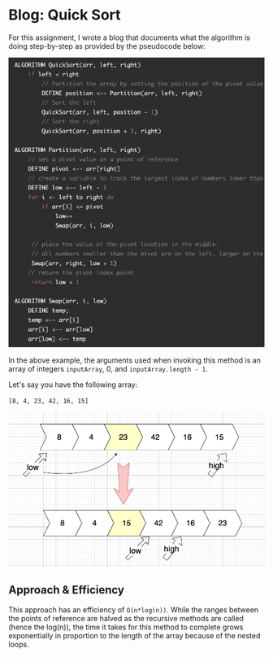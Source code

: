 # Blog: Quick Sort

For this assignment, I wrote a blog that documents what the algorithm is doing step-by-step as provided by the pseudocode below:

![pseudocode-quickSort](./quick-sort.png)

In the above example, the arguments used when invoking this method is an array of integers `inputArray`, 0, and `inputArray.length - 1`.

Let's say you have the following array:

`[8, 4, 23, 42, 16, 15]`

![diagram-1](./diagram_quick-sort.png)

## Approach & Efficiency

This approach has an efficiency of `O(n*log(n))`. While the ranges between the points of reference are halved as the recursive methods are called (hence the log(n)), the time it takes for this method to complete grows exponentially in proportion to the length of the array because of the nested loops.
